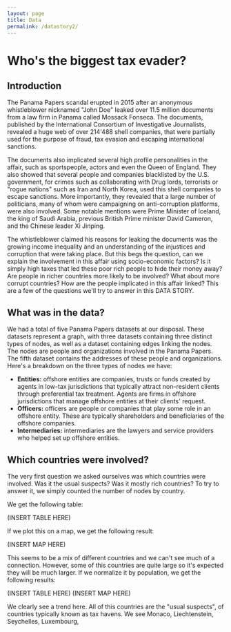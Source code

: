 ```yaml
---
layout: page
title: Data
permalink: /datastory2/
---
```

# Who's the biggest tax evader?
## Introduction
The Panama Papers scandal erupted in 2015 after an anonymous whistleblower  nicknamed "John Doe" leaked over 11.5 million documents from a law firm in Panama called Mossack Fonseca.
The documents, published by the International Consortium of Investigative Journalists, revealed a huge web of over 214'488 shell companies, that were partially used for the purpose of fraud, tax evasion and escaping international sanctions.

The documents also implicated several high profile personalities in the affair, such as sportspeople, actors and even the Queen of England. They also showed that several people and companies blacklisted by the U.S. government, for crimes such as collaborating with Drug lords, terrorists or "rogue nations" such as Iran and North Korea, used this shell companies to escape sanctions. More importantly, they  revealed that a large number of politicians, many of whom were campaigning on anti-corruption platforms, were also involved. Some notable mentions were Prime Minister of Iceland, the king of Saudi Arabia, previous British Prime minister David Cameron, and the Chinese leader Xi Jinping.

The whistleblower claimed his reasons for leaking the documents was the growing income inequality and an understanding of the injustices and corruption that were taking place. But this begs the question, can we explain the involvement in this affair using socio-economic factors? Is it simply high taxes that led these poor rich people to hide their money away? Are people in richer countries more likely to be involved? What about more corrupt countries? How are the people implicated in this affair linked? This are a few of the questions we'll try to answer in this DATA STORY.

## What was in the data?
We had a total of five Panama Papers datasets at our disposal. These datasets represent a graph, with three datasets containing three distinct types of nodes, as well as a dataset containing edges linking the nodes. The nodes are people and organizations involved in the Panama Papers. The fifth dataset contains the addresses of these people and organizations. Here's a breakdown on the three types of nodes we have:

- **Entities:** offshore entities are companies, trusts or funds created by agents in low-tax jurisdictions that typically attract non-resident clients through preferential tax treatment. Agents are firms in offshore jurisdictions that manage offshore entities at their clients' request.
- **Officers:** officers are people or companies that play some role in an offshore entity. These are typically shareholders and beneficiaries of the offshore companies.
- **Intermediaries:** intermediaries are the lawyers and service providers who helped set up offshore entities.

## Which countries were involved?
The very first question we asked ourselves was which countries were involved. Was it the usual suspects? Was it mostly rich countries? To try to answer it, we simply counted the number of nodes by country.

We get the following table:

(INSERT TABLE HERE)

If we plot this on a map, we get the following result:

(INSERT MAP HERE)

This seems to be a mix of different countries and we can't see much of a connection. However, some of this countries are quite large so it's expected they will be much larger. If we normalize it by population, we get the following results:

(INSERT TABLE HERE)
(INSERT MAP HERE)

We clearly see a trend here. All of this countries are the "usual suspects", of countries typically known as tax havens. We see Monaco, Liechtenstein, Seychelles, Luxembourg, 
